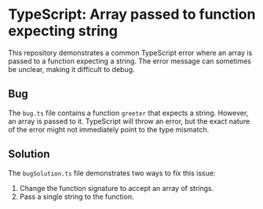 # TypeScript: Array passed to function expecting string

This repository demonstrates a common TypeScript error where an array is passed to a function expecting a string. The error message can sometimes be unclear, making it difficult to debug.

## Bug
The `bug.ts` file contains a function `greeter` that expects a string.  However, an array is passed to it. TypeScript will throw an error, but the exact nature of the error might not immediately point to the type mismatch.

## Solution
The `bugSolution.ts` file demonstrates two ways to fix this issue:

1. Change the function signature to accept an array of strings.
2. Pass a single string to the function.